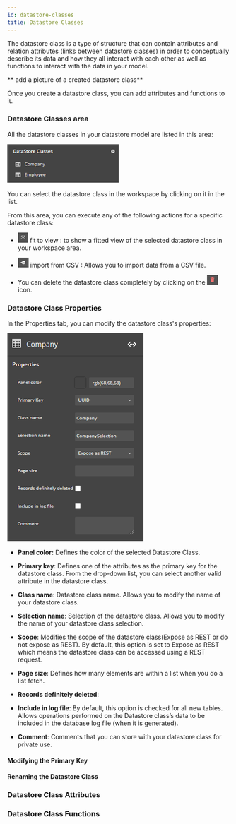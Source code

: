 ```yaml
---
id: datastore-classes
title: Datastore Classes
---
```

The datastore class is a type of structure that can contain attributes
and relation attributes (links between datastore classes) in order to
conceptually describe its data and how they all interact with each other
as well as functions to interact with the data in your model.

\*\* add a picture of a created datastore class\*\*

Once you create a datastore class, you can add attributes and functions
to it.

### Datastore Classes area

All the datastore classes in your datastore model are listed in this
area:

![alt-text](img/datastore-classes-area.png)

You can select the datastore class in the workspace by clicking on it in
the list.

From this area, you can execute any of the following actions for a
specific datastore class:

-   ![alt-text](img/fitview-icon.png) fit to view : to show a fitted view of the selected datastore class in your workspace area.

-   ![alt-text](img/importfromcvs-icon.png) import from CSV : Allows you to import data from a CSV file.

-   You can delete the datastore class completely by clicking on the ![alt-text](img/deletedatastoreclass-icon.png) icon.
### Datastore Class Properties 

In the Properties tab, you can modify the datastore class's properties:

![alt-text](img/datastoreclass-properties.png)

-   **Panel color:** Defines the color of the selected Datastore Class.

-   **Primary key**: Defines one of the attributes as the primary key for the datastore class. From the drop-down list, you can select another valid attribute in the datastore class.

-   **Class name**: Datastore class name. Allows you to modify the name of your datastore class.

-   **Selection name**: Selection of the datastore class. Allows you to modify the name of your datastore class selection.

-   **Scope**: Modifies the scope of the datastore class(Expose as REST or do not expose as REST). By default, this option is set to Expose as REST which means the datastore class can be accessed using a REST request.

-   **Page size**: Defines how many elements are within a list when you do a list fetch.

-   **Records definitely deleted**:

-   **Include in log file**: By default, this option is checked for all new tables. Allows operations performed on the Datastore class’s data to be included in the database log file (when it is generated). 

-   **Comment**: Comments that you can store with your datastore class for private use.

#### Modifying the Primary Key 


#### Renaming the Datastore Class 

### Datastore Class Attributes

### Datastore Class Functions
